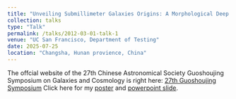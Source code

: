 ```yaml
---
title: "Unveiling Submillimeter Galaxies Origins: A Morphological Deep Dive"
collection: talks
type: "Talk"
permalink: /talks/2012-03-01-talk-1
venue: "UC San Francisco, Department of Testing"
date: 2025-07-25
location: "Changsha, Hunan provience, China"
---
```


The offcial website of the 27th Chinese Astronomical Society Guoshoujing Symposium on Galaxies and Cosmology is right here: [27th Guoshoujing Symposium](https://conferences.koushare.com/gsj2025)
Click here for my [poster](https://drive.google.com/file/d/19BZ_VCdIWPjh-oxq6UUcJMWYxsEMx7fd/view?pli=1) and [powerpoint slide](https://docs.google.com/presentation/d/1YRDaLXU8OiqE7aTFlDpmDmjYKKftDmk2/edit?pli=1&slide=id.p18#slide=id.p18).
